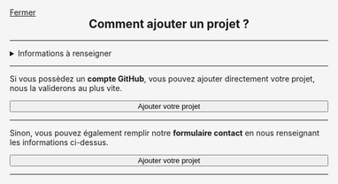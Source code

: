 ```yaml
---
hide:
    - toc
    - navigation
---
```


<html lang="fr">
    <body>    
        <div id="container-loader">
            <div id="loader"></div>
            <h4>Chargement</h4>
        </div>
        <div id="content" class="hide"> 
        <div id="catalog-navbar">
            <div id="btn-zone"></div>
            <div style="justify-content: center" class="hide neumorphic-card" id="filters-zone">
                <br><b>Format mis à disposition</b><div id="grid-filter"></div>
                <b>Langages de programmation</b><div id="grid-s-filter"></div>
                <div id="param-zone"></div>
            </div><br>
        </div>
        <div id="btn-zone-mobile"><button onclick="ShowMobileNav();"><i class="fa-solid fa-bars"></i></button>&emsp;Modèles numériques</div>   
        <div style="text-align:left;justify-content: left;" id="filters-list"></div>
        <div id="grid-preview"></div>
        <div id="csv-preview" class="container p-3 mt-3 border hide"></div>     
        <hr><div id="copyright-zone"></div>
        <div class="popup hide" id="popup2">
            <div>
                <a href="#" onclick="HideClassSwitch('popup2')"><i style="color: red;" class="fa-solid fa-xmark"></i>  Fermer</a>
                <h2 style="text-align:center; margin-top:0px;">Comment ajouter un projet ?</h2><hr>
                <details class="tip"><summary>Informations à renseigner</summary>
                <ul>
                    <li>sa <b>designation</b>,</li>
                    <li>une <b>description</b>,</li>
                    <li>son <b>adresse web principale</b>,</li>
                    <li>les <b>catégories associées</b>, (vous pouvez consulter les filtres <u><a href="https://github.com/Konsilion/PicoJoule/blob/master/mkdocs/docs/catalogues/prototypes/data/filtres.csv" target="_blank">principaux</a></u> ou <u><a href="https://github.com/Konsilion/PicoJoule/blob/master/mkdocs/docs/catalogues/prototypes/data/s_filtres.csv" target="_blank">secondaires</a></u>)</li>
                    <li>un lien web vers <b>une image</b>,</li>
                    <li>et les différents <b>partenaires</b>.</li>   
                </ul>
                </details><hr>
                <p>Si vous possèdez un <b>compte GitHub</b>, vous pouvez ajouter directement votre projet, nous la validerons au plus vite.</p><a href="https://github.com/Konsilion/PicoJoule/edit/master/mkdocs/docs/catalogues/prototypes/data/data.csv" target="_blank"><button class="neumorphic-btn" style="width:100%;"><i class="fa-brands fa-github"></i> Ajouter votre projet</button></a><hr>
                <p>Sinon, vous pouvez également remplir notre <b>formulaire contact</b> en nous renseignant les informations ci-dessus.</p><a href="https://ecrire3.wixsite.com/picojoule/contact" target="_blank"><button class="neumorphic-btn" style="width:100%;"><i class="fa-solid fa-plus"></i> Ajouter votre projet</button></a><hr>
            </div>
        </div>
    </div>   
    </body>
</html>



<html>
<head>
    <meta charset="utf-8">
    <!--<meta http-equiv="X-UA-Compatible" content="IE=edge">  Cette balise est faite pour adapter Internet Explorer, mais elle semble désuette en 2022-->
    <!--<meta name="description" content="csv to datatables to csv">-->
    <meta name="viewport" content="width=device-width, initial-scale=1">
    <!-- JS Support Libraries -->
    <script type="text/javascript" src="https://unpkg.com/papaparse@5.3.0/papaparse.min.js"></script>
    <!-- Fontawesome JS -->
    <script src="https://kit.fontawesome.com/f9666d4f53.js" crossorigin="anonymous"></script>
    <!-- Custom JS -->
    <script type="text/javascript" src="../backend/extra.js"></script>
    <!-- Custom CSS -->
    <link rel="stylesheet" href="../backend/extra.css">
    <link rel="stylesheet" href="../backend/bootstrap_table.css">    
    <link type="text/css" rel="stylesheet" href="https://cdn.datatables.net/1.10.22/css/jquery.dataTables.min.css" />
    <link type="text/css" rel="stylesheet" href="https://cdn.datatables.net/buttons/1.6.4/css/buttons.dataTables.min.css" />    
    <!-- JQuery -->
    <script type="text/javascript" src="https://code.jquery.com/jquery-3.5.1.min.js"></script>
    <!-- JS Support Libraries -->
    <script type="text/javascript" src="https://cdn.datatables.net/1.10.22/js/jquery.dataTables.min.js"></script>
    <script type="text/javascript" src="https://cdn.datatables.net/buttons/1.6.4/js/dataTables.buttons.min.js"></script>
    <script type="text/javascript" src="https://cdn.datatables.net/buttons/1.6.4/js/buttons.html5.min.js"></script>
    <script type="text/javascript" src="https://cdn.datatables.net/buttons/1.6.4/js/buttons.colVis.min.js"></script>
</head> 
</html>













<style>

    
.popup {  
  z-index: 0;
  position: fixed;
  top: 25px;
  bottom: 25px;  
  left: 25px;
  right: 25px;  
  margin-bottom: 0px;
  margin-right: 0px;
  background-color: white;
}
    
/*=== Navtabs hide - Petit écran ===*/
@media only screen and (min-width: 900px) {
    .popup { 
      left: 20%;
      right: 20%;
    }
}      
    

#popup2:after {
  position: fixed;
  content: "";
  top: 0;
  left: 0;
  bottom: 0;
  right: 0;
  background-color: #F5F5F5;
  z-index: -2;
}

#popup2:before {
  position: absolute;
  content: "";
  top: 0;
  left: 0;
  bottom: 0;
  background-color: #F5F5F5;
  right: 0;
  z-index: -1;
}
</style>






<style>
.md-header {
    display: none;
    
}    
     
#container-loader {
  width: 100px;
  height: 425px;
  position: absolute;
  top: calc(50% - 17px);
  left: calc(50% - 35px);
}
    
    
#loader {
  width: 70px;
  height: 70px;
  border-style: solid;
  border-top-color: black;
  border-right-color: black;
  border-left-color: transparent;
  border-bottom-color: transparent;
  border-radius: 50%;
  box-sizing: border-box;
  animation: rotate 3s ease-in-out infinite;
  transform: rotate(-200deg)
}
@keyframes rotate {
  0% { border-width: 10px; }
  25% { border-width: 3px; }
  50% { 
    transform: rotate(360deg); 
    border-width: 10px;
  }
  75% { border-width: 3px;}
  100% { border-width: 10px;}
}
</style>